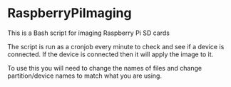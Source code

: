 # RaspberryPiImaging
This is a Bash script for imaging Raspberry Pi SD cards

The script is run as a cronjob every minute to check and see if a device is connected. If the device is connected then it will apply the image to it.

To use this you will need to change the names of files and change partition/device names to match what you are using.

